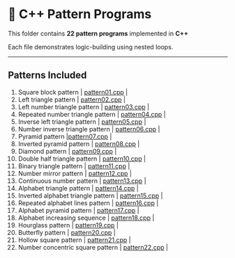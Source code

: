 # 🌟 C++ Pattern Programs

This folder contains **22 pattern programs** implemented in **C++**

Each file demonstrates logic-building using nested loops.

---

## Patterns Included
1. Square block pattern | [pattern01.cpp](pattern01.cpp) |
2. Left triangle pattern | [pattern02.cpp](pattern02.cpp) |
3. Left number triangle pattern | [pattern03.cpp](pattern03.cpp) |
4. Repeated number triangle pattern | [pattern04.cpp](pattern04.cpp) |
5. Inverse left triangle pattern | [pattern05.cpp](pattern05.cpp) |
6. Number inverse triangle pattern | [pattern06.cpp](pattern06.cpp) |
7. Pyramid pattern |[pattern07.cpp](pattern07.cpp) |
8. Inverted pyramid pattern | [pattern08.cpp](pattern08.cpp) |
9. Diamond pattern | [pattern09.cpp](pattern09.cpp) |
10. Double half triangle pattern | [pattern10.cpp](pattern10.cpp) |
11. Binary triangle pattern | [pattern11.cpp](pattern11.cpp) |
12. Number mirror pattern | [pattern12.cpp](pattern12.cpp) |
13. Continuous number pattern | [pattern13.cpp](pattern13.cpp) |
14. Alphabet triangle pattern | [pattern14.cpp](pattern14.cpp) |
15. Inverted alphabet triangle pattern | [pattern15.cpp](pattern15.cpp) |
16. Repeated alphabet lines pattern | [pattern16.cpp](pattern16.cpp) |
17. Alphabet pyramid pattern | [pattern17.cpp](pattern17.cpp) |
18. Alphabet increasing sequence | [pattern18.cpp](pattern18.cpp) |
19. Hourglass pattern | [pattern19.cpp](pattern19.cpp) |
20. Butterfly pattern | [pattern20.cpp](pattern20.cpp) |
21. Hollow square pattern | [pattern21.cpp](pattern21.cpp) |
22. Number concentric square pattern | [pattern22.cpp](pattern22.cpp) |